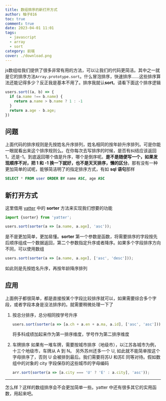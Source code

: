 ```yaml
---
title: 数组排序的新打开方式
author: 柚子816
toc: true
comment: true
date: 2023-04-01 11:01
tags:
  - javascript
  - array
  - sort
category: 前端
cover: ./download.png
---
```



js数组给我们提供了很多非常有用的方法，可以让我们的代码更简洁。其中之一就是它的排序方法`Array.prototype.sort`。什么冒泡排序，快速排序……这些排序算法还能记得多少？反正我是基本不用了。排序我就认**sort**。请看下面这个排序逻辑
```js
users.sort((a, b) => {
  if (a.name !== b.name) {
    return a.name > b.name ? 1 : -1
  }
  return a.age - b.age;
})
```

## 问题

上面代码的排序规则是先按姓名升序排列，姓名相同的按年龄升序排列。可是你能一眼就看出来这个排序规则么。在你每次去写排序的时候，是否有纠结应该返回1，还是-1。到底返回哪个值是升序，哪个是倒序呢。**是不是随便写一个，如果发现顺序不对，把 1 和 -1 换一下就好，也不是天天排序，懒的区分**。那有没有一种更加简单的试呢，能够简洁明了的指定排序方式，有如 **sql 语句**那样
```sql
SELECT * FROM user ORDER BY name ASC, age ASC
```

## 新打开方式

这里借用 [yatter](https://www.npmjs.com/package/yatter) 中的 **sorter** 方法来实现我们想要的功能

```js
import {sorter} from 'yatter';

users.sort(sorter(a => [a.name, a.age], 'asc'));
```
是不是更加简单，更加易懂。**sorter** 第一个参数是函数，将需要排序的字段按先后顺序组成一个数据返回，第二个参数指定升序或者降序。如果多个字段排序方向不同，可以使用数组
```js
users.sort(sorter(a => [a.name, a.age], ['asc', 'desc']));
```
如此则是先按姓名升序，再按年龄降序排列

## 应用

上面例子都很简单，都是直接按某个字段比较排序就可以，如果需要综合多个字段，或者字段本身是没法排序的。就需要稍微处理一下了

1. 按总分排序，总分相同按学号升序
    ```js
    users.sort(sorter(a => [a.ch + a.en + a.ma, a.id], ['asc', 'asc']));
    ```
    将多科成绩加起来作为第一排序维度，学号作为第二排序维度
2. 车牌排序 
    如果有一堆车牌，需要按城市排序（地级市），以江苏各城市为例，十三个地级市，车牌从 A 到 N。 另外苏州还多一个 U, 如此就不能简单按这个字母排序了，否则 U 会被排到最后。我们需要将苏U 和苏E 同等对待。假如数组中的对象的 city 字段保存的这些城市的字母编码
    
    ```js
    arr.sort(sorter(a => [a.city === 'U' ? 'E' : a.city], 'asc'));
    ```

----

怎么样？这样的数组排序会不会更加简单一些。yatter 中还有很多其它的实用函数，用起来吧。
